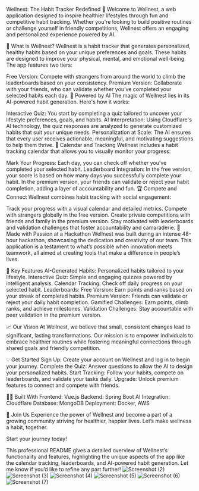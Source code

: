 Wellnest: The Habit Tracker Redefined 🌟
Welcome to Wellnest, a web application designed to inspire healthier lifestyles through fun and competitive habit tracking. Whether you're looking to build positive routines or challenge yourself in friendly competitions, Wellnest offers an engaging and personalized experience powered by AI.

🌱 What is Wellnest?
Wellnest is a habit tracker that generates personalized, healthy habits based on your unique preferences and goals. These habits are designed to improve your physical, mental, and emotional well-being. The app features two tiers:

Free Version: Compete with strangers from around the world to climb the leaderboards based on your consistency.
Premium Version: Collaborate with your friends, who can validate whether you’ve completed your selected habits each day.
🤖 Powered by AI
The magic of Wellnest lies in its AI-powered habit generation. Here's how it works:

Interactive Quiz: You start by completing a quiz tailored to uncover your lifestyle preferences, goals, and habits.
AI Interpretation: Using Cloudflare's AI technology, the quiz responses are analyzed to generate customized habits that suit your unique needs.
Personalization at Scale: The AI ensures that every user receives actionable, meaningful, and motivating suggestions to help them thrive.
📅 Calendar and Tracking
Wellnest includes a habit tracking calendar that allows you to visually monitor your progress:

Mark Your Progress: Each day, you can check off whether you’ve completed your selected habit.
Leaderboard Integration:
In the free version, your score is based on how many days you successfully complete your habit.
In the premium version, your friends can validate or reject your habit completion, adding a layer of accountability and fun.
🏆 Compete and Connect
Wellnest combines habit tracking with social engagement:

Track your progress with a visual calendar and detailed metrics.
Compete with strangers globally in the free version.
Create private competitions with friends and family in the premium version.
Stay motivated with leaderboards and validation challenges that foster accountability and camaraderie.
🚀 Made with Passion at a Hackathon
Wellnest was built during an intense 48-hour hackathon, showcasing the dedication and creativity of our team. This application is a testament to what’s possible when innovation meets teamwork, all aimed at creating tools that make a difference in people’s lives.

🔧 Key Features
  AI-Generated Habits: Personalized habits tailored to your lifestyle.
  Interactive Quiz: Simple and engaging quizzes powered by intelligent analysis.
  Calendar Tracking: Check off daily progress on your selected habit.
  Leaderboards:
    Free Version: Earn points and ranks based on your streak of completed habits.
    Premium Version: Friends can validate or reject your daily habit completion.
  Gamified Challenges: Earn points, climb ranks, and achieve milestones.
  Validation Challenges: Stay accountable with peer validation in the premium version.

📈 Our Vision
At Wellnest, we believe that small, consistent changes lead to significant, lasting transformations. 
Our mission is to empower individuals to embrace healthier routines while fostering meaningful connections through shared goals and friendly competition.

💡 Get Started
Sign Up: Create your account on Wellnest and log in to begin your journey.
Complete the Quiz: Answer questions to allow the AI to design your personalized habits.
Start Tracking: Follow your habits, compete on leaderboards, and validate your tasks daily.
Upgrade: Unlock premium features to connect and compete with friends.


👩‍💻 Built With
Frontend: Vue.js
Backend: Spring Boot
AI Integration: Cloudflare
Database: MongoDB
Deployment: Docker, AWS

🌟 Join Us
Experience the power of Wellnest and become a part of a growing community striving for healthier, happier lives. Let’s make wellness a habit, together.

Start your journey today!

This professional README gives a detailed overview of Wellnest’s functionality and features, highlighting the unique aspects of the app like the calendar tracking, leaderboards, and AI-powered habit generation. Let me know if you’d like to refine any part further!
![Screenshot (2)](https://github.com/user-attachments/assets/d6b3247d-4d68-4333-b1d6-960a3ce4fd42)
![Screenshot (3)](https://github.com/user-attachments/assets/f22740c3-3735-4935-8afe-cd9577b242eb)
![Screenshot (4)](https://github.com/user-attachments/assets/67152896-3bfe-4346-b925-1fca106dc33c)
![Screenshot (5)](https://github.com/user-attachments/assets/918b3e07-c6bd-4590-a0b5-60bd71864b84)
![Screenshot (6)](https://github.com/user-attachments/assets/f231a438-820c-4442-84c1-326bf4f5477d)
![Screenshot (7)](https://github.com/user-attachments/assets/c6cbc528-f2bc-4506-b0ee-087ff78a5079)

